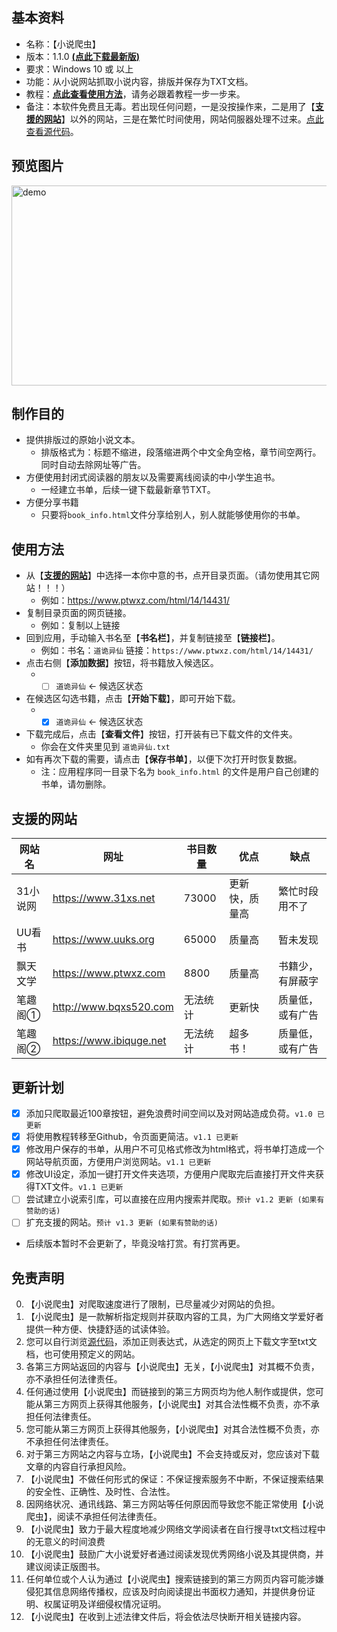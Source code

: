 
## **基本资料**
* 名称：【小说爬虫】
* 版本：1.1.0 [**(点此下载最新版)**](https://github.com/Henryyy-Hung/Web-Crawler-of-Chinese-Fiction/blob/main/exe/%E5%B0%8F%E8%AF%B4%E7%88%AC%E8%99%ABv1.1.exe?raw=true)
* 要求：Windows 10 或 以上
* 功能：从小说网站抓取小说内容，排版并保存为TXT文档。
* 教程：[**点此查看使用方法**](#使用方法)，请务必跟着教程一步一步来。
* 备注：本软件免费且无毒。若出现任何问题，一是没按操作来，二是用了【[**支援的网站**](#支援的网站 "Goto 支援的网站")】以外的网站，三是在繁忙时间使用，网站伺服器处理不过来。[点此查看源代码](https://github.com/Henryyy-Hung/Web-Crawler-of-Chinese-Fiction/tree/main/src)。

## **预览图片**
<img src="https://user-images.githubusercontent.com/78750074/179153333-c544e2c9-b499-43d4-96a2-79edf1a1ee0c.jpg" alt="demo" width="640" height="320" />

## **制作目的**
* 提供排版过的原始小说文本。
  * 排版格式为：标题不缩进，段落缩进两个中文全角空格，章节间空两行。同时自动去除网址等广告。
* 方便使用封闭式阅读器的朋友以及需要离线阅读的中小学生追书。
  * 一经建立书单，后续一键下载最新章节TXT。
* 方便分享书籍
  * 只要将`book_info.html`文件分享给别人，别人就能够使用你的书单。

## **使用方法**
* 从【[**支援的网站**](#支援的网站 "Goto 支援的网站")】中选择一本你中意的书，点开目录页面。（请勿使用其它网站！！！）
  * 例如：https://www.ptwxz.com/html/14/14431/
* 复制目录页面的网页链接。
  * 例如：复制以上链接
* 回到应用，手动输入书名至【**书名栏**】，并复制链接至【**链接栏**】。
  * 例如：书名：`道诡异仙` 链接：`https://www.ptwxz.com/html/14/14431/`
* 点击右侧【**添加数据**】按钮，将书籍放入候选区。
  * - [ ] `道诡异仙` <- 候选区状态
* 在候选区勾选书籍，点击【**开始下载**】，即可开始下载。
  * - [X] `道诡异仙` <- 候选区状态
* 下载完成后，点击【**查看文件**】按钮，打开装有已下载文件的文件夹。
  * 你会在文件夹里见到 `道诡异仙.txt`
* 如有再次下载的需要，请点击【**保存书单**】，以便下次打开时恢复数据。
  * 注：应用程序同一目录下名为 `book_info.html` 的文件是用户自己创建的书单，请勿删除。

## **支援的网站**
网站名|网址|书目数量|优点|缺点
-----|----|-------|----|----
31小说网|https://www.31xs.net|73000|更新快，质量高| 繁忙时段用不了
UU看书|https://www.uuks.org|65000|质量高|暂未发现
飘天文学|https://www.ptwxz.com|8800|质量高|书籍少，有屏蔽字
笔趣阁①|http://www.bqxs520.com|无法统计|更新快|质量低，或有广告
笔趣阁②|https://www.ibiquge.net|无法统计|超多书！|质量低，或有广告

## **更新计划**
- [X] 添加只爬取最近100章按钮，避免浪费时间空间以及对网站造成负荷。`v1.0 已更新`
- [X] 将使用教程转移至Github，令页面更简洁。`v1.1 已更新`
- [X] 修改用户保存的书单，从用户不可见格式修改为html格式，将书单打造成一个网站导航页面，方便用户浏览网站。`v1.1 已更新`
- [X] 修改UI设定，添加一键打开文件夹选项，方便用户爬取完后直接打开文件夹获得TXT文件。`v1.1 已更新`
- [ ] 尝试建立小说索引库，可以直接在应用内搜索并爬取。`预计 v1.2 更新 (如果有赞助的话)`
- [ ] 扩充支援的网站。`预计 v1.3 更新 (如果有赞助的话)`
* 后续版本暂时不会更新了，毕竟没啥打赏。有打赏再更。

## **免责声明**
0. 【小说爬虫】对爬取速度进行了限制，已尽量减少对网站的负担。
1. 【小说爬虫】是一款解析指定规则并获取内容的工具，为广大网络文学爱好者提供一种方便、快捷舒适的试读体验。
2. 您可以自行浏览[源代码](https://github.com/Henryyy-Hung/Web-Spider-of-Chinese-Fiction/blob/main/src/NovelSpider.py)，添加正则表达式，从选定的网页上下载文字至txt文档，也可使用预定义的网站。
3. 各第三方网站返回的内容与【小说爬虫】无关，【小说爬虫】对其概不负责，亦不承担任何法律责任。
4. 任何通过使用【小说爬虫】而链接到的第三方网页均为他人制作或提供，您可能从第三方网页上获得其他服务，【小说爬虫】对其合法性概不负责，亦不承担任何法律责任。
5. 您可能从第三方网页上获得其他服务，【小说爬虫】对其合法性概不负责，亦不承担任何法律责任。
6. 对于第三方网站之内容与立场，【小说爬虫】不会支持或反对，您应该对下载文章的内容自行承担风险。
7. 【小说爬虫】不做任何形式的保证：不保证搜索服务不中断，不保证搜索结果的安全性、正确性、及时性、合法性。
8. 因网络状况、通讯线路、第三方网站等任何原因而导致您不能正常使用【小说爬虫】，阅读不承担任何法律责任。
9. 【小说爬虫】致力于最大程度地减少网络文学阅读者在自行搜寻txt文档过程中的无意义的时间浪费
10. 【小说爬虫】鼓励广大小说爱好者通过阅读发现优秀网络小说及其提供商，并建议阅读正版图书。
11. 任何单位或个人认为通过【小说爬虫】搜索链接到的第三方网页内容可能涉嫌侵犯其信息网络传播权，应该及时向阅读提出书面权力通知，并提供身份证明、权属证明及详细侵权情况证明。
12. 【小说爬虫】在收到上述法律文件后，将会依法尽快断开相关链接内容。
